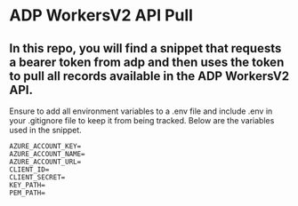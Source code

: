 # ADP WorkersV2 API Pull

## In this repo, you will find a snippet that requests a bearer token from adp and then uses the token to pull all records available in the ADP WorkersV2 API.

Ensure to add all environment variables to a .env file and include .env in your .gitignore file to keep it from being tracked. Below are the variables used in the snippet.

```
AZURE_ACCOUNT_KEY=
AZURE_ACCOUNT_NAME=
AZURE_ACCOUNT_URL=
CLIENT_ID=
CLIENT_SECRET=
KEY_PATH=
PEM_PATH=
```
